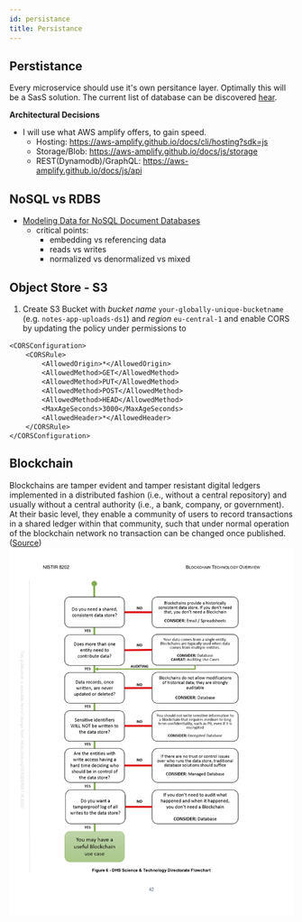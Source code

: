 ```yaml
---
id: persistance
title: Persistance
---
```

## Perstistance

Every microservice should use it's own persitance layer. Optimally this will be a SasS solution. The current list of database can be discovered [hear](https://db-engines.com/de/ranking).

**Architectural Decisions**

- I will use what AWS amplify offers, to gain speed.
  - Hosting: https://aws-amplify.github.io/docs/cli/hosting?sdk=js
  - Storage/Blob: https://aws-amplify.github.io/docs/js/storage
  - REST(Dynamodb)/GraphQL: https://aws-amplify.github.io/docs/js/api

## NoSQL vs RDBS

* [Modeling Data for NoSQL Document Databases](https://www.youtube.com/watch?v=IUxT7ZRHlZ4) 
  * critical points:
    * embedding vs referencing data
    * reads vs writes
    * normalized vs denormalized vs mixed 

## Object Store - S3

1. Create S3 Bucket with _bucket name_ `your-globally-unique-bucketname` \(e.g. `notes-app-uploads-ds1`\) and _region_ `eu-central-1` and enable CORS by updating the policy under permissions to 

```text
<CORSConfiguration>
    <CORSRule>
        <AllowedOrigin>*</AllowedOrigin>
        <AllowedMethod>GET</AllowedMethod>
        <AllowedMethod>PUT</AllowedMethod>
        <AllowedMethod>POST</AllowedMethod>
        <AllowedMethod>HEAD</AllowedMethod>
        <MaxAgeSeconds>3000</MaxAgeSeconds>
        <AllowedHeader>*</AllowedHeader>
    </CORSRule>
</CORSConfiguration>
```

## Blockchain

Blockchains are tamper evident and tamper resistant digital ledgers implemented in a distributed fashion (i.e., without a central repository) and usually without a central authority (i.e., a bank, company, or government). At their basic level, they enable a community of users to record transactions in a shared ledger within that community, such that under normal operation of the blockchain network no transaction can be changed once published. ([Source](https://www.nist.gov/publications/blockchain-technology-overview))
![decision tree for blockchain usage](/img/do-you-need-a-blockchain-nist.png)